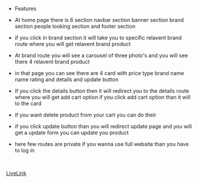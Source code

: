 - Features 
- At home page there is 6 section navbar section banner section brand section people looking section and footer section 
- if  you click in brand section it will take you to specific relavent brand route where you will get relavent brand product 
- At brand route you will see a carousel of three photo's and you will see there 4 relavent brand product 
 - in that page you can see there are 4 card with price type brand name name rating and details and update button 
- if you click the details button then it will redirect you to the details route where you will get add cart option if you click add cart option than it will to the card 
- if you want delete product from your cart you can do their 

- if you click update button than you will redirect update page and you will get a update form you can update you product 
- here few routes are private if you wanna use full website than you have to log in 
<br>

[LiveLink](https://spiffy-cobbler-4579fb.netlify.app/)